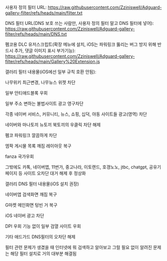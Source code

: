 사용자 정의 필터 URL:
https://raw.githubusercontent.com/Zziniswell/Adguard-gallery-filter/refs/heads/main/filter.txt


DNS 필터 URL(DNS 보호 쓰는 사람만, 사용자 정의 필터 말고 DNS 필터에 넣어):
https://raw.githubusercontent.com/Zziniswell/Adguard-gallery-filter/refs/heads/main/DNS.txt


펨코용 DLC 유저스크립트(확장 메뉴에 설치, iOS는 파워링크 뚫리는 버그 방지 위해 반드시 추가, 댓글 이미지 표시 부가기능):
https://raw.githubusercontent.com/Zziniswell/Adguard-gallery-filter/refs/heads/main/Gallery%20Extension.js






갤러리 필터 내용물(iOS에선 일부 규칙 호환 안됨):


나무위키 최근변경, 나무뉴스 위젯 차단

일부 안티애드블록 우회

일부 주소 변하는 불법사이트 광고 영구차단

각종 네이버 서비스, 커뮤니티, 뉴스, 쇼핑, 십덕, 야동 사이트들 광고(영역) 차단

네이버와 마나토끼 뉴토끼 북토끼의 우클릭 차단 해제

펨코 파워링크 깔끔하게 차단

엠팍 게시물 목록 깨짐 레이아웃 복구

fanza 국가우회

그밖에도 카톡, 네이버앱, 11번가, 중고나라, 이토랜드, 호갱노노, jtbc, chatgpt, 공유기페이지 등 사이트 오차단 대거 해제 후 정상화



갤러리 DNS 필터 내용물(iOS 설치 권장)

네이버앱 검색화면 깨짐 복구

G마켓 메인화면 텅빈 거 복구

iOS 네이버 광고 차단

DPI 우회 기능 없이 일부 검열 사이트 우회

기타 애드가드 DNS필터의 오차단 해제



필터 관련 문제가 생겼을 때 인터넷에 뭐 검색하고 알아보고 그럴 필요 없이 알려진 문제는 해당 필터 설치로 거의 대부분 해결됨
